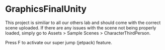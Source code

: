 # GraphicsFinalUnity

This project is similiar to all our others lab and should come with the correct scene uploaded. If there are any issues with the scene not being properly loaded, simply go to Assets > Sample Scenes > CharacterThirdPerson.

Press F to activate our super jump (jetpack) feature.